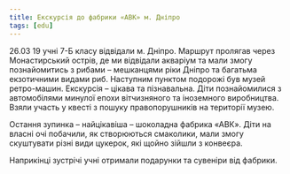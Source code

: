 ```yaml
---
title: Екскурсія до фабрики «АВК» м. Дніпро
tags: [edu]
---
```


26.03 19 учні 7-Б класу відвідали м. Дніпро. Маршрут пролягав через Монастирський острів, де ми відвідали акваріум та мали змогу познайомитись з рибами – мешканцями ріки Дніпро та багатьма екзотичними видами риб. Наступним пунктом подорожі був музей ретро-машин. Екскурсія – цікава та пізнавальна. Діти познайомилися з автомобілями минулої епохи вітчизняного та іноземного виробництва. Взяли участь у квесті з пошуку правопорушників на території музею.

Остання зупинка – найцікавіша – шоколадна фабрика «АВК». Діти на власні очі побачили, як створюються смаколики, мали змогу скуштувати різні види цукерок, які щойно зійшли з конвеєра.

Наприкінці зустрічі учні отримали подарунки та сувеніри від фабрики.

<slideshow></slideshow>
